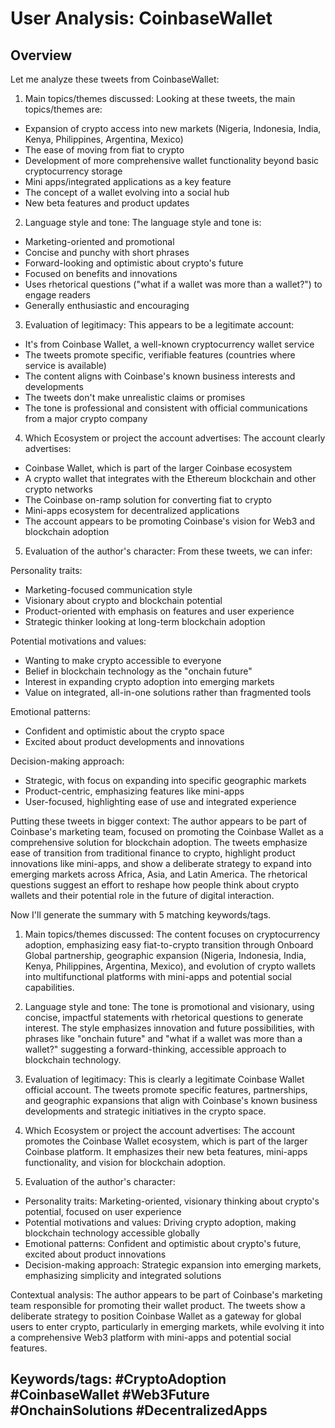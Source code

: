 # User Analysis: CoinbaseWallet

## Overview

<think>
Let me analyze these tweets from CoinbaseWallet:

1. Main topics/themes discussed:
Looking at these tweets, the main topics/themes are:
- Expansion of crypto access into new markets (Nigeria, Indonesia, India, Kenya, Philippines, Argentina, Mexico)
- The ease of moving from fiat to crypto
- Development of more comprehensive wallet functionality beyond basic cryptocurrency storage
- Mini apps/integrated applications as a key feature
- The concept of a wallet evolving into a social hub
- New beta features and product updates

2. Language style and tone:
The language style and tone is:
- Marketing-oriented and promotional
- Concise and punchy with short phrases
- Forward-looking and optimistic about crypto's future
- Focused on benefits and innovations
- Uses rhetorical questions ("what if a wallet was more than a wallet?") to engage readers
- Generally enthusiastic and encouraging

3. Evaluation of legitimacy:
This appears to be a legitimate account:
- It's from Coinbase Wallet, a well-known cryptocurrency wallet service
- The tweets promote specific, verifiable features (countries where service is available)
- The content aligns with Coinbase's known business interests and developments
- The tweets don't make unrealistic claims or promises
- The tone is professional and consistent with official communications from a major crypto company

4. Which Ecosystem or project the account advertises:
The account clearly advertises:
- Coinbase Wallet, which is part of the larger Coinbase ecosystem
- A crypto wallet that integrates with the Ethereum blockchain and other crypto networks
- The Coinbase on-ramp solution for converting fiat to crypto
- Mini-apps ecosystem for decentralized applications
- The account appears to be promoting Coinbase's vision for Web3 and blockchain adoption

5. Evaluation of the author's character:
From these tweets, we can infer:

Personality traits:
- Marketing-focused communication style
- Visionary about crypto and blockchain potential
- Product-oriented with emphasis on features and user experience
- Strategic thinker looking at long-term blockchain adoption

Potential motivations and values:
- Wanting to make crypto accessible to everyone
- Belief in blockchain technology as the "onchain future"
- Interest in expanding crypto adoption into emerging markets
- Value on integrated, all-in-one solutions rather than fragmented tools

Emotional patterns:
- Confident and optimistic about the crypto space
- Excited about product developments and innovations

Decision-making approach:
- Strategic, with focus on expanding into specific geographic markets
- Product-centric, emphasizing features like mini-apps
- User-focused, highlighting ease of use and integrated experience

Putting these tweets in bigger context:
The author appears to be part of Coinbase's marketing team, focused on promoting the Coinbase Wallet as a comprehensive solution for blockchain adoption. The tweets emphasize ease of transition from traditional finance to crypto, highlight product innovations like mini-apps, and show a deliberate strategy to expand into emerging markets across Africa, Asia, and Latin America. The rhetorical questions suggest an effort to reshape how people think about crypto wallets and their potential role in the future of digital interaction.

Now I'll generate the summary with 5 matching keywords/tags.
</think>

1. Main topics/themes discussed:
The content focuses on cryptocurrency adoption, emphasizing easy fiat-to-crypto transition through Onboard Global partnership, geographic expansion (Nigeria, Indonesia, India, Kenya, Philippines, Argentina, Mexico), and evolution of crypto wallets into multifunctional platforms with mini-apps and potential social capabilities.

2. Language style and tone:
The tone is promotional and visionary, using concise, impactful statements with rhetorical questions to generate interest. The style emphasizes innovation and future possibilities, with phrases like "onchain future" and "what if a wallet was more than a wallet?" suggesting a forward-thinking, accessible approach to blockchain technology.

3. Evaluation of legitimacy:
This is clearly a legitimate Coinbase Wallet official account. The tweets promote specific features, partnerships, and geographic expansions that align with Coinbase's known business developments and strategic initiatives in the crypto space.

4. Which Ecosystem or project the account advertises:
The account promotes the Coinbase Wallet ecosystem, which is part of the larger Coinbase platform. It emphasizes their new beta features, mini-apps functionality, and vision for blockchain adoption.

5. Evaluation of the author's character:
- Personality traits: Marketing-oriented, visionary thinking about crypto's potential, focused on user experience
- Potential motivations and values: Driving crypto adoption, making blockchain technology accessible globally
- Emotional patterns: Confident and optimistic about crypto's future, excited about product innovations
- Decision-making approach: Strategic expansion into emerging markets, emphasizing simplicity and integrated solutions

Contextual analysis: The author appears to be part of Coinbase's marketing team responsible for promoting their wallet product. The tweets show a deliberate strategy to position Coinbase Wallet as a gateway for global users to enter crypto, particularly in emerging markets, while evolving it into a comprehensive Web3 platform with mini-apps and potential social features.

Keywords/tags: #CryptoAdoption #CoinbaseWallet #Web3Future #OnchainSolutions #DecentralizedApps
---
